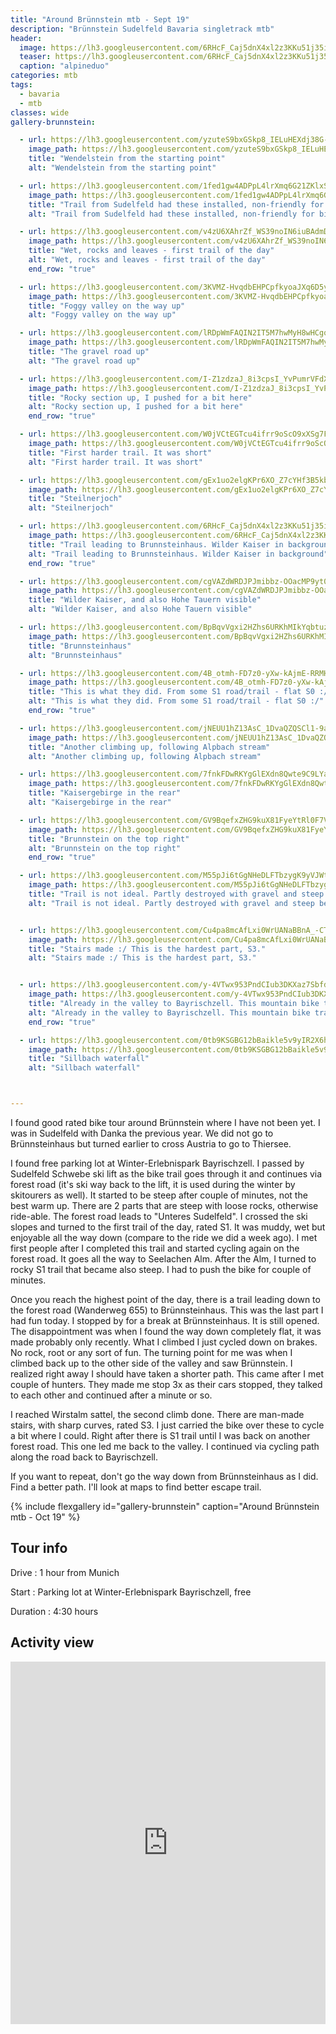 ```yaml
---
title: "Around Brünnstein mtb - Sept 19"
description: "Brünnstein Sudelfeld Bavaria singletrack mtb"
header:
  image: https://lh3.googleusercontent.com/6RHcF_Caj5dnX4xl2z3KKu51j35i6ywiZCll-bLipzIijgSsbs9YKY9i4Nc6mI37Wo2Jh03hbHiHOFlPJY5Xzq6ouzsg92q5Zl8oLQSaMQVSzq995ckUQ9zwdz0Z_vhSuuooLvGfkXs8TR_S0jq-WITAJ-3Rc0_w6s4M5-AxcNYh34voC_MopXDkHjzIrVuCvpkGjXMEAA--U0o-iyiD_RlPiUFaVBwAYTgSwMf3kvavG7HEWKf5akzKiX5LlSxcjrN2IpQA1-EWATw3i6IjgQA9zsdeXLrdr1nn3x8iRe8MmjeYMMs4uk-Nxy_WZ8NbVfANPayDGBwPo00WlE_eRj-tQ86ypMrGIzPHSN9wT-O9LdxIN7Dsbehv83NPuXUyNfSVeejKrhW1tFQY2VXSJxuFSa9JPFPNmg6UvWu_CWxQSCTba6I45eYaalJvE1lMOxLgLZi-CJDaCSFN8gqMP0p_U49A8dMaXOyDJL-v-Fhu1HcA2_Oyldg6P9YQ7qsyY3A7ww-q8or--kg7D9kTH8kou0btdp26EMRUdN2IWeq8h-algp1SfwgyW3xnCR_JZCBCQPg3QX8VJNINfU05euDnypNF5JLxIm-oJzPRRUzk2oPm_B6a9LR_C84ULVypr_Q58-9AYNjov9G2rniEaAOf7V6k7v5PdyZpFhyzZhy6zwlJqNH6beXlp0a5FUAev1XSPOqYCqsATyeW285H6TrjGV6L3NZ_DtIRsd3DtiXzGCD_Nw=w2054-h1542-no
  teaser: https://lh3.googleusercontent.com/6RHcF_Caj5dnX4xl2z3KKu51j35i6ywiZCll-bLipzIijgSsbs9YKY9i4Nc6mI37Wo2Jh03hbHiHOFlPJY5Xzq6ouzsg92q5Zl8oLQSaMQVSzq995ckUQ9zwdz0Z_vhSuuooLvGfkXs8TR_S0jq-WITAJ-3Rc0_w6s4M5-AxcNYh34voC_MopXDkHjzIrVuCvpkGjXMEAA--U0o-iyiD_RlPiUFaVBwAYTgSwMf3kvavG7HEWKf5akzKiX5LlSxcjrN2IpQA1-EWATw3i6IjgQA9zsdeXLrdr1nn3x8iRe8MmjeYMMs4uk-Nxy_WZ8NbVfANPayDGBwPo00WlE_eRj-tQ86ypMrGIzPHSN9wT-O9LdxIN7Dsbehv83NPuXUyNfSVeejKrhW1tFQY2VXSJxuFSa9JPFPNmg6UvWu_CWxQSCTba6I45eYaalJvE1lMOxLgLZi-CJDaCSFN8gqMP0p_U49A8dMaXOyDJL-v-Fhu1HcA2_Oyldg6P9YQ7qsyY3A7ww-q8or--kg7D9kTH8kou0btdp26EMRUdN2IWeq8h-algp1SfwgyW3xnCR_JZCBCQPg3QX8VJNINfU05euDnypNF5JLxIm-oJzPRRUzk2oPm_B6a9LR_C84ULVypr_Q58-9AYNjov9G2rniEaAOf7V6k7v5PdyZpFhyzZhy6zwlJqNH6beXlp0a5FUAev1XSPOqYCqsATyeW285H6TrjGV6L3NZ_DtIRsd3DtiXzGCD_Nw=w400-h300-no
  caption: "alpineduo"
categories: mtb
tags:
  - bavaria
  - mtb
classes: wide
gallery-brunnstein:

  - url: https://lh3.googleusercontent.com/yzuteS9bxGSkp8_IELuHEXdj38G-xEZhE9W5gOIR0TYbegbOg0f-uzdplsixK5h9gNH75xHqQCdm48Sceu4i7JMHlQDIbW2t95BMvNZ2lCJ_ebspjo3az-nVSIcTd52GzTNKzqanBCm2Okf44OgbvQEdojYLJa2AHxCQ8KDyvxvpOsT9Qj__gIz1t_B8p2cP4hW5r6LMW3r8OfUeNEjPgKDs6Hltj4KbyXZEzCLtB6t4MKqLo3agZ1ZLgNQnSsvT73xTciYxpsOB8A4_uOw9k0xPCLziq04qyT8GQqWVyU2avNqiw1kzp95g5a-yeOgSL60-V4308VIxAVOBp8LgxYTmpeiFb1T0SLY2wKccsF4Y2lTDPGXepX7QHrCPE7HnwuCVYTpqdY6AEbI7Q64fey_R08-OPFY2jaOYF-44ibb2pHsI7TECNlMwJ0nOfYRkDwjWwveZqPCBZGtSdWQrtuWIIUF7PWNzGuaAP-AHJ-ZEvczSSzhqGHF17BvR980PF7diuXCR1IOJKU9hiviTtlBNLq9Szz3RjBrmoT3j2bpaNQONOQQJFzG_s655ITTAtaoMJAmhcFgzYKWX28Pk4NxQMKZkTf1PRj22QxtZrRXWy4ixbVD0kn2euPpsTbsZ2ALAMI8kyw3fydT-5RuJePwgDRFQzzdbOoE6PnTTnP9oGYw8E2q9P859=w1156-h1540-no
    image_path: https://lh3.googleusercontent.com/yzuteS9bxGSkp8_IELuHEXdj38G-xEZhE9W5gOIR0TYbegbOg0f-uzdplsixK5h9gNH75xHqQCdm48Sceu4i7JMHlQDIbW2t95BMvNZ2lCJ_ebspjo3az-nVSIcTd52GzTNKzqanBCm2Okf44OgbvQEdojYLJa2AHxCQ8KDyvxvpOsT9Qj__gIz1t_B8p2cP4hW5r6LMW3r8OfUeNEjPgKDs6Hltj4KbyXZEzCLtB6t4MKqLo3agZ1ZLgNQnSsvT73xTciYxpsOB8A4_uOw9k0xPCLziq04qyT8GQqWVyU2avNqiw1kzp95g5a-yeOgSL60-V4308VIxAVOBp8LgxYTmpeiFb1T0SLY2wKccsF4Y2lTDPGXepX7QHrCPE7HnwuCVYTpqdY6AEbI7Q64fey_R08-OPFY2jaOYF-44ibb2pHsI7TECNlMwJ0nOfYRkDwjWwveZqPCBZGtSdWQrtuWIIUF7PWNzGuaAP-AHJ-ZEvczSSzhqGHF17BvR980PF7diuXCR1IOJKU9hiviTtlBNLq9Szz3RjBrmoT3j2bpaNQONOQQJFzG_s655ITTAtaoMJAmhcFgzYKWX28Pk4NxQMKZkTf1PRj22QxtZrRXWy4ixbVD0kn2euPpsTbsZ2ALAMI8kyw3fydT-5RuJePwgDRFQzzdbOoE6PnTTnP9oGYw8E2q9P859=w300-h400-no
    title: "Wendelstein from the starting point"
    alt: "Wendelstein from the starting point"

  - url: https://lh3.googleusercontent.com/1fed1gw4ADPpL4lrXmq6G21ZKlxSX4OG4Z9Z3gDQLggbxOObVfqNx2CAro217aTyGHvTJK1wpSF4TDVGsYfYrO42HgMcSsbAZ_tV1LeY46VlJKIw8jP5UX5Ab7PSbRmIr9OFF02_erd97PdCO9cOzZwRNyU3eVzTGiMdqt6cMBfH49VAegTd8vj6iip0ZEGB4LXL7VckIyTfGdymfQ_vHGwnKQyqno4oyKcr-jXidbgxhTJa7XL8P0l_zfn109RMGK3q6DzHrpzJZjslkiHBRuWKywL-L_9gTD0IYMk0Qb5bCSA5PiS8XsDCF4-Rh8G8lyhHdbB5bcmfzg31hXffxdRF_LXwvOxxLVYgcPgYXITNqJmLrUb0UhQe-_aPpgQsNyKj1MM0R8N526YwxyGUXMDhq_wv2zcnbVeU-eO8xa2-dwxfSNeT218T5n3tOmn1UcKDPgiL56CvDaAAZyqYTmexVQfyRf943fE-EZ5EPqX0ESJ9nF4c3zITRFEjolRxVO27BjO8Z0OxH7AqBsuEt64wTMMKEHyiGzU3jrKLEVn6cesiwlarPPd0Q7hplQoatrODU5bvwku4ojmJIeH3vrkrnirt8OkCVgdxfM7nYN2rSZg3Bw-4eu3hbAqLNeveYi5pa2ucAk0CBNF9hk2mARRPhKeMkfwj_hKxVCPVdErLYMVKhnPCi8Cw=w1156-h1540-no
    image_path: https://lh3.googleusercontent.com/1fed1gw4ADPpL4lrXmq6G21ZKlxSX4OG4Z9Z3gDQLggbxOObVfqNx2CAro217aTyGHvTJK1wpSF4TDVGsYfYrO42HgMcSsbAZ_tV1LeY46VlJKIw8jP5UX5Ab7PSbRmIr9OFF02_erd97PdCO9cOzZwRNyU3eVzTGiMdqt6cMBfH49VAegTd8vj6iip0ZEGB4LXL7VckIyTfGdymfQ_vHGwnKQyqno4oyKcr-jXidbgxhTJa7XL8P0l_zfn109RMGK3q6DzHrpzJZjslkiHBRuWKywL-L_9gTD0IYMk0Qb5bCSA5PiS8XsDCF4-Rh8G8lyhHdbB5bcmfzg31hXffxdRF_LXwvOxxLVYgcPgYXITNqJmLrUb0UhQe-_aPpgQsNyKj1MM0R8N526YwxyGUXMDhq_wv2zcnbVeU-eO8xa2-dwxfSNeT218T5n3tOmn1UcKDPgiL56CvDaAAZyqYTmexVQfyRf943fE-EZ5EPqX0ESJ9nF4c3zITRFEjolRxVO27BjO8Z0OxH7AqBsuEt64wTMMKEHyiGzU3jrKLEVn6cesiwlarPPd0Q7hplQoatrODU5bvwku4ojmJIeH3vrkrnirt8OkCVgdxfM7nYN2rSZg3Bw-4eu3hbAqLNeveYi5pa2ucAk0CBNF9hk2mARRPhKeMkfwj_hKxVCPVdErLYMVKhnPCi8Cw=w300-h400-no
    title: "Trail from Sudelfeld had these installed, non-friendly for bikers. This one was OK to push through with a bike"
    alt: "Trail from Sudelfeld had these installed, non-friendly for bikers. This one was OK to push through with a bike"

  - url: https://lh3.googleusercontent.com/v4zU6XAhrZf_WS39noIN6iuBAdmDqt02Bp54GgTySZ1cjoz2QboYWnf2l0XqkrGaDilM5MKcSI5TEAvinL2nTtievdBWNzT-R6csTidmCE_fPCAtEfZX8Mwk7bX4OrinRvNhwu9a_-7C4zQNLlHGQuoKGNTQp37wF2iC1V7sctOJ9fLz_l1pY8ZoqMHOt6JIGrwZIsYRUIgooQRO6GnT4XFL9miCiPzgSdzmAkziisDHe1PZuTcpSs9iZDifwbCEDM-EdoZd6Lgw9UOQIZ7zz_w7yTHe4gnB3tyKCFTqLVNSB8_T6BvwoVnW8N3S-XGhNrEjMjX74qjfVVxaKl80Gh0eBsbT630jR9qdElBz1WYPKyje4vj9mPQ-kMbqMVA9u-u4Pehd7M8fgtXG0bkAnmLl6CkoM61cnCrzB3PsEPKIbEhlJFCyJzTnVr_lPXJW3oCGC29Pm-pikcNsSHjh5HjiWGZ8YeSwUFYldQ8Pc8_JGTf9vOjX8YPAI61uOpwzrW2rOYp2-NDONf0a7jjiVSQK6bQ0vChTrSTsyyiSg53bs0enry5htZw0H2QpwgpsLr8QYG4eIFybw_D_rTrSWTJ347VUDkviVJyM8FYQq-nOJtZw_hwIS6i_97HfOOcKzqJF4YXCW3J1DT_OhE9eq-yoDAoq5Qn1UdJA3CSmlZRROyi-Q67pNy-3wVnMuxZ52PdI0C5lDeYsDTQ0WbWuvgNWY_ccHHMmxrLopUAMs0HZHI76jw=w2054-h1542-no
    image_path: https://lh3.googleusercontent.com/v4zU6XAhrZf_WS39noIN6iuBAdmDqt02Bp54GgTySZ1cjoz2QboYWnf2l0XqkrGaDilM5MKcSI5TEAvinL2nTtievdBWNzT-R6csTidmCE_fPCAtEfZX8Mwk7bX4OrinRvNhwu9a_-7C4zQNLlHGQuoKGNTQp37wF2iC1V7sctOJ9fLz_l1pY8ZoqMHOt6JIGrwZIsYRUIgooQRO6GnT4XFL9miCiPzgSdzmAkziisDHe1PZuTcpSs9iZDifwbCEDM-EdoZd6Lgw9UOQIZ7zz_w7yTHe4gnB3tyKCFTqLVNSB8_T6BvwoVnW8N3S-XGhNrEjMjX74qjfVVxaKl80Gh0eBsbT630jR9qdElBz1WYPKyje4vj9mPQ-kMbqMVA9u-u4Pehd7M8fgtXG0bkAnmLl6CkoM61cnCrzB3PsEPKIbEhlJFCyJzTnVr_lPXJW3oCGC29Pm-pikcNsSHjh5HjiWGZ8YeSwUFYldQ8Pc8_JGTf9vOjX8YPAI61uOpwzrW2rOYp2-NDONf0a7jjiVSQK6bQ0vChTrSTsyyiSg53bs0enry5htZw0H2QpwgpsLr8QYG4eIFybw_D_rTrSWTJ347VUDkviVJyM8FYQq-nOJtZw_hwIS6i_97HfOOcKzqJF4YXCW3J1DT_OhE9eq-yoDAoq5Qn1UdJA3CSmlZRROyi-Q67pNy-3wVnMuxZ52PdI0C5lDeYsDTQ0WbWuvgNWY_ccHHMmxrLopUAMs0HZHI76jw=w400-h300-no
    title: "Wet, rocks and leaves - first trail of the day"
    alt: "Wet, rocks and leaves - first trail of the day"
    end_row: "true"

  - url: https://lh3.googleusercontent.com/3KVMZ-HvqdbEHPCpfkyoaJXq6D5y45xNSTFdYzsKvbtnhrcnnYaSNKVXJSdgoRv4VSm52qeYm5B91HVjFrnSQBMZdT0Mog7zyeV7C5twO7e6jpHae9iuUVV5gNP_heYDChE_DpZZgdTw2uBzrf1GX5R24IMbHKRABaHZpYzaDUfhuiDzUj3z5EtjIF2pTaiRc7yT1hDnDQ86wLvlhFo0wv15HkfCwQyvTuJItWUvb2abz__Es1dOvxoiWWEueiLLawXit1ZAse0H8i9nIg-jPy6YVQVnJm4wf6qq5J6je4eC2pjvWWkXvrUMvyMPxvXuNosXJAU2lW172IH6H-aug5eMcDl9PkVd0qD9Aad3lTlToxCa1CGdiqWNipPuSmOgjkq4N-0xKs7N4fs5MPeis-qn1R9CNIgeI_U98_RFaO5_k6syZ8xFhdeCeJdI_51YtPu6qsr2TlqmCyidIADbd8db_hlWQJmoYDpmNZ6HnlB4ZpD1aR2NvQLLhfcbU4zjNPdav_Nk9Vmz3_kYSXTnr-aFcGU4VgCX-HlaMsjzuefXDCz0CYKbKTP_A61iv9wmp53QSwXlUyDW4Fny2qzy1c0lU4uf9xhNjjEqBsE3gW2EqrihqWD6EID7mW5WxIualqlqRXKavp96nbMSQbe__6AmaFDwsrVnOEwHGtfTL8EY1j9Z6KHzvInF=w1156-h1540-no
    image_path: https://lh3.googleusercontent.com/3KVMZ-HvqdbEHPCpfkyoaJXq6D5y45xNSTFdYzsKvbtnhrcnnYaSNKVXJSdgoRv4VSm52qeYm5B91HVjFrnSQBMZdT0Mog7zyeV7C5twO7e6jpHae9iuUVV5gNP_heYDChE_DpZZgdTw2uBzrf1GX5R24IMbHKRABaHZpYzaDUfhuiDzUj3z5EtjIF2pTaiRc7yT1hDnDQ86wLvlhFo0wv15HkfCwQyvTuJItWUvb2abz__Es1dOvxoiWWEueiLLawXit1ZAse0H8i9nIg-jPy6YVQVnJm4wf6qq5J6je4eC2pjvWWkXvrUMvyMPxvXuNosXJAU2lW172IH6H-aug5eMcDl9PkVd0qD9Aad3lTlToxCa1CGdiqWNipPuSmOgjkq4N-0xKs7N4fs5MPeis-qn1R9CNIgeI_U98_RFaO5_k6syZ8xFhdeCeJdI_51YtPu6qsr2TlqmCyidIADbd8db_hlWQJmoYDpmNZ6HnlB4ZpD1aR2NvQLLhfcbU4zjNPdav_Nk9Vmz3_kYSXTnr-aFcGU4VgCX-HlaMsjzuefXDCz0CYKbKTP_A61iv9wmp53QSwXlUyDW4Fny2qzy1c0lU4uf9xhNjjEqBsE3gW2EqrihqWD6EID7mW5WxIualqlqRXKavp96nbMSQbe__6AmaFDwsrVnOEwHGtfTL8EY1j9Z6KHzvInF=w300-h400-no
    title: "Foggy valley on the way up"
    alt: "Foggy valley on the way up"

  - url: https://lh3.googleusercontent.com/lRDpWmFAQIN2IT5M7hwMyH8wHCgqlKRJucP78BVeyJprERTcprbyH1Occx-M8TQQkwGo40Q4ntrRHKOYvMGW5E-hytBnPMo3lOraN8s77b62iYRTbHlNPUe41wOyJ-lppPFgNWFFGrsDmNfVaqxeCoXt6Pb3J4oJL3nXB6o0hSNGKVZ2csJZPR0ns3N0X4KpYz1WJkMt3-YdJQXCM6sF1B3AjYOBhPunDNYxASYTixQcmHOtMDXqee-jGGXadKEnkLoNPNC3Isa-LD-2EGZA51m7t0efviDhiS97hMvQNd7Djb0TnEsERxQHH35CBswSDrbUVaSsEde5c4cbhiSfwpjIqLKL072WZFeJJIpHnn5b8hMI2WxzfMi1hWodVBmNUGA72cgPjvZaHh38V9Vim69YY6_ptqCTQ6Wt9kSHZLd8nlpjztQXTIc6R1F3T64L5XMSsI2YsxQvuxUNYv5Q0uq_j17Zp2vghNfBGeba3sAxHgP7nXenxGaa9h3V6US8vRq9clz3qfNXIcNMNORcfOKvrIOp6dEHS24drkMwtPF869kK2Vd6ys7GNaXY0UeaCOEHkq7bfCEzYp7NLIU69bl1iPJlYwy3k0icemGn2qTC7y--VJ-DRsil-AZNdddg0ircCfYvKZFdsNZSfVo9QHprpVfvFaVBHhg15JGzhbXQv0JKph4fO7GS=w1156-h1540-no
    image_path: https://lh3.googleusercontent.com/lRDpWmFAQIN2IT5M7hwMyH8wHCgqlKRJucP78BVeyJprERTcprbyH1Occx-M8TQQkwGo40Q4ntrRHKOYvMGW5E-hytBnPMo3lOraN8s77b62iYRTbHlNPUe41wOyJ-lppPFgNWFFGrsDmNfVaqxeCoXt6Pb3J4oJL3nXB6o0hSNGKVZ2csJZPR0ns3N0X4KpYz1WJkMt3-YdJQXCM6sF1B3AjYOBhPunDNYxASYTixQcmHOtMDXqee-jGGXadKEnkLoNPNC3Isa-LD-2EGZA51m7t0efviDhiS97hMvQNd7Djb0TnEsERxQHH35CBswSDrbUVaSsEde5c4cbhiSfwpjIqLKL072WZFeJJIpHnn5b8hMI2WxzfMi1hWodVBmNUGA72cgPjvZaHh38V9Vim69YY6_ptqCTQ6Wt9kSHZLd8nlpjztQXTIc6R1F3T64L5XMSsI2YsxQvuxUNYv5Q0uq_j17Zp2vghNfBGeba3sAxHgP7nXenxGaa9h3V6US8vRq9clz3qfNXIcNMNORcfOKvrIOp6dEHS24drkMwtPF869kK2Vd6ys7GNaXY0UeaCOEHkq7bfCEzYp7NLIU69bl1iPJlYwy3k0icemGn2qTC7y--VJ-DRsil-AZNdddg0ircCfYvKZFdsNZSfVo9QHprpVfvFaVBHhg15JGzhbXQv0JKph4fO7GS=w300-h400-no
    title: "The gravel road up"
    alt: "The gravel road up"

  - url: https://lh3.googleusercontent.com/I-Z1zdzaJ_8i3cpsI_YvPumrVFdXfqL1sAlJHrF-R-a_Srd_fi4uZ7vFSPaq4Pkr_xLqc-PUUABZq_uUfC4GyK5QdU-609Hv-DWRDWUQZrzICW_0buq4ZReg4di_zgQB8_6I6j0vrUToU-blu6vx1XL63yRyA9oTCCM-8CFpNKlTjecU5Ek9lj-ISc54hdI940QjfLF2aRTQ9lxTWgpizTVMGRmTVHCf-rIUBFOfl1eGjbhgmDkHthENkTn_0nsf-B-h_-jFYzkgkAsL40WCrbqrtzOYU3Ok9mBFfFF9jOhxbxrSCCWss2Q-5QgLzn9a6WEp0t06FEFPqzKuoBi4eIi9YfTTai-DA4u5aiWurMrd2qa7hIjYxkVVKBFgEx_WGr9SrhKZCfBzlJNv3LXQTWdsI87-JS8yuDffn_gTl6wSlVZA7kQJgBXPNf6ceyX1yKYwJDGdPS-tpBn9HbcbxP4PCPs6LdFg-2pE8qP22qi9pC5cvZfd9M44-e1jeQIhqt0SrColYPKSL1qguASkyR-0MRNyPBtVMt13NH5SSwOtTxwaLQE4umRRSOkdAa-SqbhGOKDOqga5EVGN-UXQCP9fXwZa5-46khXjd48P8BtsypUeDamZDSFzC4l1QRnvVIn2ECnIPkY9tpahcluNDJXyafn0wgnrsh0s-nZr0KM4H1nwiC7Z4CI6oomfSwV4BRIa94EwA3kSVZDu41aR1tYaneuRe8C6sMfkSvHpSVWsWMRCRw=w2054-h1542-no
    image_path: https://lh3.googleusercontent.com/I-Z1zdzaJ_8i3cpsI_YvPumrVFdXfqL1sAlJHrF-R-a_Srd_fi4uZ7vFSPaq4Pkr_xLqc-PUUABZq_uUfC4GyK5QdU-609Hv-DWRDWUQZrzICW_0buq4ZReg4di_zgQB8_6I6j0vrUToU-blu6vx1XL63yRyA9oTCCM-8CFpNKlTjecU5Ek9lj-ISc54hdI940QjfLF2aRTQ9lxTWgpizTVMGRmTVHCf-rIUBFOfl1eGjbhgmDkHthENkTn_0nsf-B-h_-jFYzkgkAsL40WCrbqrtzOYU3Ok9mBFfFF9jOhxbxrSCCWss2Q-5QgLzn9a6WEp0t06FEFPqzKuoBi4eIi9YfTTai-DA4u5aiWurMrd2qa7hIjYxkVVKBFgEx_WGr9SrhKZCfBzlJNv3LXQTWdsI87-JS8yuDffn_gTl6wSlVZA7kQJgBXPNf6ceyX1yKYwJDGdPS-tpBn9HbcbxP4PCPs6LdFg-2pE8qP22qi9pC5cvZfd9M44-e1jeQIhqt0SrColYPKSL1qguASkyR-0MRNyPBtVMt13NH5SSwOtTxwaLQE4umRRSOkdAa-SqbhGOKDOqga5EVGN-UXQCP9fXwZa5-46khXjd48P8BtsypUeDamZDSFzC4l1QRnvVIn2ECnIPkY9tpahcluNDJXyafn0wgnrsh0s-nZr0KM4H1nwiC7Z4CI6oomfSwV4BRIa94EwA3kSVZDu41aR1tYaneuRe8C6sMfkSvHpSVWsWMRCRw=w400-h300-no
    title: "Rocky section up, I pushed for a bit here"
    alt: "Rocky section up, I pushed for a bit here"
    end_row: "true"

  - url: https://lh3.googleusercontent.com/W0jVCtEGTcu4ifrr9oScO9xXSg7FWa8Lepd-a7wFIALEqrwHDo9RdRHGkk1cZ5C5vkg_ObQuJOkIH-4WuknuFX-tZ5qPhdrSmqoQmRRMSSXIfYvMDFlgtP2gvOnfom9geVSrnawanVyr2Rgin1alQnVyYj6bIEAMnK21NOdK5DsiJHATKUR9mUrmkH5uCR69J8YS0Expppw8fF384o7mZWJ2eoVTpAJLZghuMHUZiXz62Pcm7YHMrUU4z2XUC1RtQRMCpAlF9DBaLc88T6c69zhWLwaaO2Wye5CS8WI2HEvzFyTLNV2ssSzyYFow6zvE8XfYyLmWTC80RzynzEynuW-9hd9dFQTLtcVRy6C-Ytuhuk1YS8wM1mz0af81CIoJLlWLZifg2sfY-pYjx4YLkI3Au4bpO8ojWZly44w2Jl9S9i-M03xgA1jgAVN7WcmrKpjcEFXpVFrQUdQ8CR8mbEeuf1cLRxIVLyGz9-KnrkbBMAIaydjWiSARr2vEMl_TT31kMzu3QYkU7kDZghQgk11JvIAaEA8RhTO_xKQYD2nTeEOYhRo7nHRwY7qsAqngW4dCyUy48O6B-CYl00-oIDH95PIaoFBcJr3SdzvErYgVN32FJt78K1fJNewe8OSwHZmkaFIGFMytyK0LgMb9dJzjMhITzzRvkYw8ikmJx9yu9GKXJjNaheclyclWmCBT_mGUoRaYaVt-o9jlgRUcvRh8fgDnPqPuubWRWOfrZRG42HwHqg=w1156-h1540-no
    image_path: https://lh3.googleusercontent.com/W0jVCtEGTcu4ifrr9oScO9xXSg7FWa8Lepd-a7wFIALEqrwHDo9RdRHGkk1cZ5C5vkg_ObQuJOkIH-4WuknuFX-tZ5qPhdrSmqoQmRRMSSXIfYvMDFlgtP2gvOnfom9geVSrnawanVyr2Rgin1alQnVyYj6bIEAMnK21NOdK5DsiJHATKUR9mUrmkH5uCR69J8YS0Expppw8fF384o7mZWJ2eoVTpAJLZghuMHUZiXz62Pcm7YHMrUU4z2XUC1RtQRMCpAlF9DBaLc88T6c69zhWLwaaO2Wye5CS8WI2HEvzFyTLNV2ssSzyYFow6zvE8XfYyLmWTC80RzynzEynuW-9hd9dFQTLtcVRy6C-Ytuhuk1YS8wM1mz0af81CIoJLlWLZifg2sfY-pYjx4YLkI3Au4bpO8ojWZly44w2Jl9S9i-M03xgA1jgAVN7WcmrKpjcEFXpVFrQUdQ8CR8mbEeuf1cLRxIVLyGz9-KnrkbBMAIaydjWiSARr2vEMl_TT31kMzu3QYkU7kDZghQgk11JvIAaEA8RhTO_xKQYD2nTeEOYhRo7nHRwY7qsAqngW4dCyUy48O6B-CYl00-oIDH95PIaoFBcJr3SdzvErYgVN32FJt78K1fJNewe8OSwHZmkaFIGFMytyK0LgMb9dJzjMhITzzRvkYw8ikmJx9yu9GKXJjNaheclyclWmCBT_mGUoRaYaVt-o9jlgRUcvRh8fgDnPqPuubWRWOfrZRG42HwHqg=w300-h400-no
    title: "First harder trail. It was short"
    alt: "First harder trail. It was short"

  - url: https://lh3.googleusercontent.com/gEx1uo2elgKPr6XO_Z7cYHf3B5kb81xnXLEGK7e4zSX4XioUyMFfTqn1SI2JhSh91UBiOSahT-CV9XSXpIeggIuIYHI3Z3tb-cISsywu3k97rHyNYXYWvFtXZJhtDvTCIJHIaXAxeiH_PqhLH-7MsGLdMcr_tDTbKYw4T5dX-tcpmiFAv1ylP8X8wTa1e3Q3XAp0Dn2Qg6lCVS7_3WzuIHKY11Xnn8vzftURDKjuzxYPDN79ptNgtJlWsRnVz4gM43yLnDAAktwHKoD9ErdEvVZovp-8dxf4YLKSfjXz2KcLd01APFncgrRs9DbEUQKzAQPwl1LJ13roP0Njvaj2xz-bCx0QPPGDgtuq1bXRVFDMp-_2cyLGT1X9ULor7EyRxSCGtetUlxZVeh18lJwHV_PeqxJK8YjE05-fqoaCXg-NcxK-e3Kw3UZ2ecoaRiuvTaVp8EVjHd2HF8vO_5TKlG07Lw4qLjdObiKuV-hLAmNcHAjG_6Qoh34UDAq767vf6p06Il0Wm88Pzg8p0VR25Zf2J-PI1Rxii5YoTBku0nh7EbjJHUWEBO5JEf73S3y1lwTc109Db9HwdvNgAT6dY3P6bp8i1M9Z5_miVQBMkXzNR7iIXLEm1I-i4LuPc0Y6D2TFA5cgMGhwgn7xAx7IzruCAfcfRk35kiuTiskr793J8KsV8-Gw5Dcmaabqu5JYsHgzta1KjmSe5lqe3miKRfzHA4DOpuRF8a3J6XmTdoRA1w3DfA=w2054-h1542-no
    image_path: https://lh3.googleusercontent.com/gEx1uo2elgKPr6XO_Z7cYHf3B5kb81xnXLEGK7e4zSX4XioUyMFfTqn1SI2JhSh91UBiOSahT-CV9XSXpIeggIuIYHI3Z3tb-cISsywu3k97rHyNYXYWvFtXZJhtDvTCIJHIaXAxeiH_PqhLH-7MsGLdMcr_tDTbKYw4T5dX-tcpmiFAv1ylP8X8wTa1e3Q3XAp0Dn2Qg6lCVS7_3WzuIHKY11Xnn8vzftURDKjuzxYPDN79ptNgtJlWsRnVz4gM43yLnDAAktwHKoD9ErdEvVZovp-8dxf4YLKSfjXz2KcLd01APFncgrRs9DbEUQKzAQPwl1LJ13roP0Njvaj2xz-bCx0QPPGDgtuq1bXRVFDMp-_2cyLGT1X9ULor7EyRxSCGtetUlxZVeh18lJwHV_PeqxJK8YjE05-fqoaCXg-NcxK-e3Kw3UZ2ecoaRiuvTaVp8EVjHd2HF8vO_5TKlG07Lw4qLjdObiKuV-hLAmNcHAjG_6Qoh34UDAq767vf6p06Il0Wm88Pzg8p0VR25Zf2J-PI1Rxii5YoTBku0nh7EbjJHUWEBO5JEf73S3y1lwTc109Db9HwdvNgAT6dY3P6bp8i1M9Z5_miVQBMkXzNR7iIXLEm1I-i4LuPc0Y6D2TFA5cgMGhwgn7xAx7IzruCAfcfRk35kiuTiskr793J8KsV8-Gw5Dcmaabqu5JYsHgzta1KjmSe5lqe3miKRfzHA4DOpuRF8a3J6XmTdoRA1w3DfA=w400-h300-no
    title: "Steilnerjoch"
    alt: "Steilnerjoch"

  - url: https://lh3.googleusercontent.com/6RHcF_Caj5dnX4xl2z3KKu51j35i6ywiZCll-bLipzIijgSsbs9YKY9i4Nc6mI37Wo2Jh03hbHiHOFlPJY5Xzq6ouzsg92q5Zl8oLQSaMQVSzq995ckUQ9zwdz0Z_vhSuuooLvGfkXs8TR_S0jq-WITAJ-3Rc0_w6s4M5-AxcNYh34voC_MopXDkHjzIrVuCvpkGjXMEAA--U0o-iyiD_RlPiUFaVBwAYTgSwMf3kvavG7HEWKf5akzKiX5LlSxcjrN2IpQA1-EWATw3i6IjgQA9zsdeXLrdr1nn3x8iRe8MmjeYMMs4uk-Nxy_WZ8NbVfANPayDGBwPo00WlE_eRj-tQ86ypMrGIzPHSN9wT-O9LdxIN7Dsbehv83NPuXUyNfSVeejKrhW1tFQY2VXSJxuFSa9JPFPNmg6UvWu_CWxQSCTba6I45eYaalJvE1lMOxLgLZi-CJDaCSFN8gqMP0p_U49A8dMaXOyDJL-v-Fhu1HcA2_Oyldg6P9YQ7qsyY3A7ww-q8or--kg7D9kTH8kou0btdp26EMRUdN2IWeq8h-algp1SfwgyW3xnCR_JZCBCQPg3QX8VJNINfU05euDnypNF5JLxIm-oJzPRRUzk2oPm_B6a9LR_C84ULVypr_Q58-9AYNjov9G2rniEaAOf7V6k7v5PdyZpFhyzZhy6zwlJqNH6beXlp0a5FUAev1XSPOqYCqsATyeW285H6TrjGV6L3NZ_DtIRsd3DtiXzGCD_Nw=w2054-h1542-no
    image_path: https://lh3.googleusercontent.com/6RHcF_Caj5dnX4xl2z3KKu51j35i6ywiZCll-bLipzIijgSsbs9YKY9i4Nc6mI37Wo2Jh03hbHiHOFlPJY5Xzq6ouzsg92q5Zl8oLQSaMQVSzq995ckUQ9zwdz0Z_vhSuuooLvGfkXs8TR_S0jq-WITAJ-3Rc0_w6s4M5-AxcNYh34voC_MopXDkHjzIrVuCvpkGjXMEAA--U0o-iyiD_RlPiUFaVBwAYTgSwMf3kvavG7HEWKf5akzKiX5LlSxcjrN2IpQA1-EWATw3i6IjgQA9zsdeXLrdr1nn3x8iRe8MmjeYMMs4uk-Nxy_WZ8NbVfANPayDGBwPo00WlE_eRj-tQ86ypMrGIzPHSN9wT-O9LdxIN7Dsbehv83NPuXUyNfSVeejKrhW1tFQY2VXSJxuFSa9JPFPNmg6UvWu_CWxQSCTba6I45eYaalJvE1lMOxLgLZi-CJDaCSFN8gqMP0p_U49A8dMaXOyDJL-v-Fhu1HcA2_Oyldg6P9YQ7qsyY3A7ww-q8or--kg7D9kTH8kou0btdp26EMRUdN2IWeq8h-algp1SfwgyW3xnCR_JZCBCQPg3QX8VJNINfU05euDnypNF5JLxIm-oJzPRRUzk2oPm_B6a9LR_C84ULVypr_Q58-9AYNjov9G2rniEaAOf7V6k7v5PdyZpFhyzZhy6zwlJqNH6beXlp0a5FUAev1XSPOqYCqsATyeW285H6TrjGV6L3NZ_DtIRsd3DtiXzGCD_Nw=w400-h300-no
    title: "Trail leading to Brunnsteinhaus. Wilder Kaiser in background"
    alt: "Trail leading to Brunnsteinhaus. Wilder Kaiser in background"
    end_row: "true"

  - url: https://lh3.googleusercontent.com/cgVAZdWRDJPJmibbz-OOacMP9yt0RSjT-13HXd9PdbyFIF1aJKZofKaJUynN3QvuCIjcqeCYD1KPsByjkn-CwsF8a3NGuWiJG7qIJElGgLyeNZT56asKQ1HOv88YByDz1xjyXHErcgMoLBe-VNTdcxosiw2qK51ehplPJCPF6SA86ZMzAtRIDYiRf8GhqlFlsHNRAQJp9FAEyrT2vrkygc2R52PrLuk5qm7VgY3tL65r4Sk-FVx1Ju7uc1XLP7_uyKk11huIq2H0Ezh4r4-vNYkE8fh65BwLjXuinz4XychSP8UcTO8L-BNmWME-SSUoYeR1oOsc55SJ0WsINB3gZ5Vc_6k5mjIuwfG4CK8v1LeaYnITVLtiJ4_hNwKk70SbH2wgFKQ6fk94ISWNhrL8c57WI2xP0V-_owPBnt7wT2haktjJCdb6OpJxh8R_zyI3DFnV1j0KtC1n4a-S4-th1_oMNt6dC_6Yf9ifrz2dL64Gdh70ezql6waBkvamscri9gchHvvw4o4_9glwvEuE1dw4vNgN6DtbtubagMf5dnjBts1-wnJCIfLqk0A8a9-ZuZzOyvX4Z2d1hfu_SSnKvR4_cHD5MT24kNhhNinvSnxBQlQEXDznxE41KoUqIqBR2iiL4KC2eunhM0EhL2IDKxxdfOpZum7r_Q1i5skLIrfSEsS4gC_0HP0P=w2054-h1542-no
    image_path: https://lh3.googleusercontent.com/cgVAZdWRDJPJmibbz-OOacMP9yt0RSjT-13HXd9PdbyFIF1aJKZofKaJUynN3QvuCIjcqeCYD1KPsByjkn-CwsF8a3NGuWiJG7qIJElGgLyeNZT56asKQ1HOv88YByDz1xjyXHErcgMoLBe-VNTdcxosiw2qK51ehplPJCPF6SA86ZMzAtRIDYiRf8GhqlFlsHNRAQJp9FAEyrT2vrkygc2R52PrLuk5qm7VgY3tL65r4Sk-FVx1Ju7uc1XLP7_uyKk11huIq2H0Ezh4r4-vNYkE8fh65BwLjXuinz4XychSP8UcTO8L-BNmWME-SSUoYeR1oOsc55SJ0WsINB3gZ5Vc_6k5mjIuwfG4CK8v1LeaYnITVLtiJ4_hNwKk70SbH2wgFKQ6fk94ISWNhrL8c57WI2xP0V-_owPBnt7wT2haktjJCdb6OpJxh8R_zyI3DFnV1j0KtC1n4a-S4-th1_oMNt6dC_6Yf9ifrz2dL64Gdh70ezql6waBkvamscri9gchHvvw4o4_9glwvEuE1dw4vNgN6DtbtubagMf5dnjBts1-wnJCIfLqk0A8a9-ZuZzOyvX4Z2d1hfu_SSnKvR4_cHD5MT24kNhhNinvSnxBQlQEXDznxE41KoUqIqBR2iiL4KC2eunhM0EhL2IDKxxdfOpZum7r_Q1i5skLIrfSEsS4gC_0HP0P=w400-h300-no
    title: "Wilder Kaiser, and also Hohe Tauern visible"
    alt: "Wilder Kaiser, and also Hohe Tauern visible"

  - url: https://lh3.googleusercontent.com/BpBqvVgxi2HZhs6URKhMIkYqbtuzImMvf8X22AwyiY0CMgMM3whp-6x_5_MWyv-DNLuQQ4vom7-I-GzFtIY7V_K-k7ws8bph8RI8wXVKGrWFmqsptPeBA5Jo2ZQHERRK6PM8MUnA4hpLSk2azekw2yM8Y-vnDZsFXgEfUJzsYCGoHr1gBqKm8yaKWvchbR3bnCkMH3MU9KO8JwNHr0RtM6mAK-ewbEWdd57WUXejJ7g_R22FJGjE56z3XTAEoM2nMwaxBHh1E-O0MFS9avHHws8cIOZ7oZXKmS1aTaEa0u_skuKNoFSs9oSSF7VoV2pliWZnxmMrX5kPVbdtuZ8RfnZ6PMAUvZG375LvDIfGHdTPNqaapqOaL0BI50PybQbEovJUk_8aEnVy1Pg1jzKjuU4vjAJsmEpPdPHQhal25RU7KMtf6dEE_dVNzhg4mnhBxma1m-4t3dJrSs2XBcsApm0FoO9mSdNy0UR8dQkSu4FdfWbC0kKlM1-ampXA1OC_OsqH2kXB1eqwSrxSnbSRakmQvUzSmcuBTUgk21zH8abmkkXmfCSiu4wXRLvTiUcy1XeqwBebvn9JxnJXBmQEGlgBpHFdX-Pw_CoJqoMZYVYCH4N3G1haC06ktcxHMi3oZzdCGF4-cF5Q2BZIbVe3-9B7gmvgOgyRh1yCk-pzNjjzcyUlPrZWeknM=w1156-h1540-no
    image_path: https://lh3.googleusercontent.com/BpBqvVgxi2HZhs6URKhMIkYqbtuzImMvf8X22AwyiY0CMgMM3whp-6x_5_MWyv-DNLuQQ4vom7-I-GzFtIY7V_K-k7ws8bph8RI8wXVKGrWFmqsptPeBA5Jo2ZQHERRK6PM8MUnA4hpLSk2azekw2yM8Y-vnDZsFXgEfUJzsYCGoHr1gBqKm8yaKWvchbR3bnCkMH3MU9KO8JwNHr0RtM6mAK-ewbEWdd57WUXejJ7g_R22FJGjE56z3XTAEoM2nMwaxBHh1E-O0MFS9avHHws8cIOZ7oZXKmS1aTaEa0u_skuKNoFSs9oSSF7VoV2pliWZnxmMrX5kPVbdtuZ8RfnZ6PMAUvZG375LvDIfGHdTPNqaapqOaL0BI50PybQbEovJUk_8aEnVy1Pg1jzKjuU4vjAJsmEpPdPHQhal25RU7KMtf6dEE_dVNzhg4mnhBxma1m-4t3dJrSs2XBcsApm0FoO9mSdNy0UR8dQkSu4FdfWbC0kKlM1-ampXA1OC_OsqH2kXB1eqwSrxSnbSRakmQvUzSmcuBTUgk21zH8abmkkXmfCSiu4wXRLvTiUcy1XeqwBebvn9JxnJXBmQEGlgBpHFdX-Pw_CoJqoMZYVYCH4N3G1haC06ktcxHMi3oZzdCGF4-cF5Q2BZIbVe3-9B7gmvgOgyRh1yCk-pzNjjzcyUlPrZWeknM=w300-h400-no
    title: "Brunnsteinhaus"
    alt: "Brunnsteinhaus"

  - url: https://lh3.googleusercontent.com/4B_otmh-FD7z0-yXw-kAjmE-RRMH-Qw8yHQ1kNaCUf7rnX6LDDsy6cSG9FOF_vHs3tWhx-1iWWlBjaz6JJj9VzQQUyat7Go1RNXyI9efEYbEN56Rb6YK4HAbiBeZ2vVX8WKR0jHflCTNi-C6tTfIULmRedPzxDFvUSNrKj39PXOvzfea3n5F8x5E8vbMDVNm17rieU-yohOQpAv0rVoxBBQeDX_oJBSp-W7h0KFrDwbAr_SKqfkYDXOcvqtprTMPr9LfPEevKPZOT2j7Yh8BVNZRa4EKFCcFq93Lr4Y0JryCz-U9sz678bWyoyegPNZgu4gWp93YDVkVQG6N_adOKIHgsQUxqUc3iFvV-IzB-ZsfQNgPniQ1mqSdceJubTwUOg_ZET40h-o1uqkMeO0daMlJ0AbAS56Lb8gFPV2kCMT5eUXDTh4DBennpDGakS_xMG-WSgine1ZdRjMJTNbiN6x7Yn4n4L4t7lRHw5AHY6UgKsZmdQZWVE7AGVUOdoG7rHFG-d7CBRCwiuPoxaeI8hX9aHm0v9MgT24cLq-viYRFzIuQB3ycM3R0RDsgDpalAWAGhOQ3Jn-ZwMHFkASiMSuuY5W0e0H-1RUMMRPMgFsDdj-Jnz779ZVgvKfDMQVP4hTSVSpvMkq4S7zuAjBNeRk_F4J2Evs-anXIOPrCsQxVqomU7VS8Z2AK=w1156-h1540-no
    image_path: https://lh3.googleusercontent.com/4B_otmh-FD7z0-yXw-kAjmE-RRMH-Qw8yHQ1kNaCUf7rnX6LDDsy6cSG9FOF_vHs3tWhx-1iWWlBjaz6JJj9VzQQUyat7Go1RNXyI9efEYbEN56Rb6YK4HAbiBeZ2vVX8WKR0jHflCTNi-C6tTfIULmRedPzxDFvUSNrKj39PXOvzfea3n5F8x5E8vbMDVNm17rieU-yohOQpAv0rVoxBBQeDX_oJBSp-W7h0KFrDwbAr_SKqfkYDXOcvqtprTMPr9LfPEevKPZOT2j7Yh8BVNZRa4EKFCcFq93Lr4Y0JryCz-U9sz678bWyoyegPNZgu4gWp93YDVkVQG6N_adOKIHgsQUxqUc3iFvV-IzB-ZsfQNgPniQ1mqSdceJubTwUOg_ZET40h-o1uqkMeO0daMlJ0AbAS56Lb8gFPV2kCMT5eUXDTh4DBennpDGakS_xMG-WSgine1ZdRjMJTNbiN6x7Yn4n4L4t7lRHw5AHY6UgKsZmdQZWVE7AGVUOdoG7rHFG-d7CBRCwiuPoxaeI8hX9aHm0v9MgT24cLq-viYRFzIuQB3ycM3R0RDsgDpalAWAGhOQ3Jn-ZwMHFkASiMSuuY5W0e0H-1RUMMRPMgFsDdj-Jnz779ZVgvKfDMQVP4hTSVSpvMkq4S7zuAjBNeRk_F4J2Evs-anXIOPrCsQxVqomU7VS8Z2AK=w300-h400-no
    title: "This is what they did. From some S1 road/trail - flat S0 :/"
    alt: "This is what they did. From some S1 road/trail - flat S0 :/"
    end_row: "true"

  - url: https://lh3.googleusercontent.com/jNEUU1hZ13AsC_1DvaQZQSCl1-9asAI-FlrznVcNzekAHEIy_fH98_9KrX33iF-yicC7NxFEICugT1VvFiIBKzmG09LaEHjAoGnuVRC17C9tHmtqOlcZ5zphJ_nPfkJsiwchUJshMGVmHi9oCOunsQBPym0NSQHQcsfqVao3tP7iQszu6tlob0Xa0N4cOS-rfOOh_CJLlZQK7KZU3uPcBPDJWyX7Ym_WTI-T7du6N5HzdA-GhHtWPo_ZG1j7-Ssup1xsGO8_Gu4hjbWht5DqZyqKtBXduVyPtu-csqoD5qkn8uDa4ZiCm8-_ee3Mtp0rTy2ky5739lKIo3oSWUw302RtxVjNH3of_XJJQpjgaMT2l221zjrgyokEj8U2i_mwM2bBOJ30LuJBHdvRkMskae1_4P4-eFrz_d3pKTbRn52_XWS9qkk-k2edGsVz97L2QvKIvK3kL9ZwlnkzBKHaJt66EJmrdhmN6kVoXNz0ScniRaRkk8GPClyXTaO71nSwv0CDtTN9ZG68Gx0ZRBWWfqHLqO6yD8AcsL8Etohv1At5qg0sLR0cxRotOfpjx9nKknU7-7eK_WEdnpcO5n4Uc7Ks0cWuykppvIvg22_iOwVlvNrtfLcz3FBGctJp0QL2sSe_xtHoyXCaAm4mH4rEv77-hjWJpMt_ILaDyVAjGPm83tzOjYl3693b=w2016-h1512-no
    image_path: https://lh3.googleusercontent.com/jNEUU1hZ13AsC_1DvaQZQSCl1-9asAI-FlrznVcNzekAHEIy_fH98_9KrX33iF-yicC7NxFEICugT1VvFiIBKzmG09LaEHjAoGnuVRC17C9tHmtqOlcZ5zphJ_nPfkJsiwchUJshMGVmHi9oCOunsQBPym0NSQHQcsfqVao3tP7iQszu6tlob0Xa0N4cOS-rfOOh_CJLlZQK7KZU3uPcBPDJWyX7Ym_WTI-T7du6N5HzdA-GhHtWPo_ZG1j7-Ssup1xsGO8_Gu4hjbWht5DqZyqKtBXduVyPtu-csqoD5qkn8uDa4ZiCm8-_ee3Mtp0rTy2ky5739lKIo3oSWUw302RtxVjNH3of_XJJQpjgaMT2l221zjrgyokEj8U2i_mwM2bBOJ30LuJBHdvRkMskae1_4P4-eFrz_d3pKTbRn52_XWS9qkk-k2edGsVz97L2QvKIvK3kL9ZwlnkzBKHaJt66EJmrdhmN6kVoXNz0ScniRaRkk8GPClyXTaO71nSwv0CDtTN9ZG68Gx0ZRBWWfqHLqO6yD8AcsL8Etohv1At5qg0sLR0cxRotOfpjx9nKknU7-7eK_WEdnpcO5n4Uc7Ks0cWuykppvIvg22_iOwVlvNrtfLcz3FBGctJp0QL2sSe_xtHoyXCaAm4mH4rEv77-hjWJpMt_ILaDyVAjGPm83tzOjYl3693b=w400-h300-no
    title: "Another climbing up, following Alpbach stream"
    alt: "Another climbing up, following Alpbach stream"

  - url: https://lh3.googleusercontent.com/7fnkFDwRKYgGlEXdn8Qwte9C9LYa4F9h6k_9-Dt9IR7IBMku-76-wE1IUmvg3NSCzY70T89bk7bz6BN01ofi73uHe0LhkSNbrvkJPrL6Ti4VoRU2BQiWkBGKvuOvk6bEQy7PE8R7OLGZYDcTwyMCrkDeX1JyswL5q39Z1wbaIgvn9wwkE00Se-jse53rCNJciJnC0nR8CUjLMsHG6dxdEjmFJU_ZZ29Idkcm7e7jHDp5fjeHJFuyiFTStiY34Q8FgJHPsl4xhNeKMi7uybjg_51Xb-8l2OOGAsf_pQNoWiM-lpj3zZUJmN70-SnbjS3QmE8-89gn6s62IinJa26k4V16xi4iOkYWFTxKi1iypFUMRo756ZQplrgW1s_IAaJhusPZreWe5CQqkgxj2JlOyxkme91ihxltLz5JRuFFzJCXBC8-oO9ZKFyxd9osuj_MlIjsFfN9CU1V3bgggjZH6RxENo0bTW6kXu81aJV_NK7QXHmq4AOPHUQQ1UGYkB56LaeTxYp3Ol16wuCGJDTic7BIHGIOKJdAWMUwNdh9uTSJu2BnMAgRW7F9oqF_QvyBLoYrkKPX5QfRUHydOCneelYP8QF4mzu1RBcSAXhGBuB-M4l0yIRRfKW0kBxl0blGV-PAnoPXIZpettwTXbd0pH9rKDdpjbderVAsZ3OYJwmuVOGyn6WeVWDd=w1156-h1540-no
    image_path: https://lh3.googleusercontent.com/7fnkFDwRKYgGlEXdn8Qwte9C9LYa4F9h6k_9-Dt9IR7IBMku-76-wE1IUmvg3NSCzY70T89bk7bz6BN01ofi73uHe0LhkSNbrvkJPrL6Ti4VoRU2BQiWkBGKvuOvk6bEQy7PE8R7OLGZYDcTwyMCrkDeX1JyswL5q39Z1wbaIgvn9wwkE00Se-jse53rCNJciJnC0nR8CUjLMsHG6dxdEjmFJU_ZZ29Idkcm7e7jHDp5fjeHJFuyiFTStiY34Q8FgJHPsl4xhNeKMi7uybjg_51Xb-8l2OOGAsf_pQNoWiM-lpj3zZUJmN70-SnbjS3QmE8-89gn6s62IinJa26k4V16xi4iOkYWFTxKi1iypFUMRo756ZQplrgW1s_IAaJhusPZreWe5CQqkgxj2JlOyxkme91ihxltLz5JRuFFzJCXBC8-oO9ZKFyxd9osuj_MlIjsFfN9CU1V3bgggjZH6RxENo0bTW6kXu81aJV_NK7QXHmq4AOPHUQQ1UGYkB56LaeTxYp3Ol16wuCGJDTic7BIHGIOKJdAWMUwNdh9uTSJu2BnMAgRW7F9oqF_QvyBLoYrkKPX5QfRUHydOCneelYP8QF4mzu1RBcSAXhGBuB-M4l0yIRRfKW0kBxl0blGV-PAnoPXIZpettwTXbd0pH9rKDdpjbderVAsZ3OYJwmuVOGyn6WeVWDd=w300-h400-no
    title: "Kaisergebirge in the rear"
    alt: "Kaisergebirge in the rear"

  - url: https://lh3.googleusercontent.com/GV9BqefxZHG9kuX81FyeYtRl0F7VbTj3zvkCv_RfDtQtqXXv9OIPJh4lUZMrcH3rlTZlD_fxVfWTumzGZBNXSsbgbN2E8WqKuu_l6O9Hy_wXKQvB4_4eThe2JUSS6XIKPy-DaFyD4u3Zu9ke564pJL4XZiTbiksaY8Um78CH3FSWo1YZ9BzmdXDUp9VLut_UosW9yuA5le-_ziMFDoopq9r6K6Z6O__3CvNGDjAQpfTjpMcnBnfo17TVtgkM6SElKCgCPIZ9ulGVsZkYLtbb3UHwwtm3g4Grrf7BWyF5Bq13s6WW2J1xoV5q6LjhHS9SKrWWbTTHvyRbwynJ3vLLksz8yZFw0brZr6-I-RWc0doNIigFcDqZO379KXCNrjEdgXaRcw-9PCxwJE6rPbTm5FBrDuRtnowrhoJLC81DK3zK5sWCPSJVXV1jM5RtnxNk1QYLktKmJyEoOnRQcyy36oYjrF7ocj6iuYtJ1QLONM0a-yWjqn4CA2HZ0NhuQuOTJIuiWTbrGyybULtKoRvflQuaXgkRybcYcZtIoBLtx-aWt4mlKSC9JtXpASnjK8ffC614roNMjzyro9dBZ2fej9xJh8ikB3Nd9nnQ5fJEJTKdIxsMti_HX1rAN7kEMfQoCUaJmxJmoD2CivYOaDQy2qpk7Xfn3SQRU6hbZ3AGO4RC8NOCU0Cf-bwlYgnzm8OKTKg95HASREQmRmXPi-5fkme08yg5WWVwaDOfq0n8-kc7hduERQ=w2054-h1542-no
    image_path: https://lh3.googleusercontent.com/GV9BqefxZHG9kuX81FyeYtRl0F7VbTj3zvkCv_RfDtQtqXXv9OIPJh4lUZMrcH3rlTZlD_fxVfWTumzGZBNXSsbgbN2E8WqKuu_l6O9Hy_wXKQvB4_4eThe2JUSS6XIKPy-DaFyD4u3Zu9ke564pJL4XZiTbiksaY8Um78CH3FSWo1YZ9BzmdXDUp9VLut_UosW9yuA5le-_ziMFDoopq9r6K6Z6O__3CvNGDjAQpfTjpMcnBnfo17TVtgkM6SElKCgCPIZ9ulGVsZkYLtbb3UHwwtm3g4Grrf7BWyF5Bq13s6WW2J1xoV5q6LjhHS9SKrWWbTTHvyRbwynJ3vLLksz8yZFw0brZr6-I-RWc0doNIigFcDqZO379KXCNrjEdgXaRcw-9PCxwJE6rPbTm5FBrDuRtnowrhoJLC81DK3zK5sWCPSJVXV1jM5RtnxNk1QYLktKmJyEoOnRQcyy36oYjrF7ocj6iuYtJ1QLONM0a-yWjqn4CA2HZ0NhuQuOTJIuiWTbrGyybULtKoRvflQuaXgkRybcYcZtIoBLtx-aWt4mlKSC9JtXpASnjK8ffC614roNMjzyro9dBZ2fej9xJh8ikB3Nd9nnQ5fJEJTKdIxsMti_HX1rAN7kEMfQoCUaJmxJmoD2CivYOaDQy2qpk7Xfn3SQRU6hbZ3AGO4RC8NOCU0Cf-bwlYgnzm8OKTKg95HASREQmRmXPi-5fkme08yg5WWVwaDOfq0n8-kc7hduERQ=w400-h300-no 
    title: "Brunnstein on the top right"
    alt: "Brunnstein on the top right"
    end_row: "true"

  - url: https://lh3.googleusercontent.com/M55pJi6tGgNHeDLFTbzygK9yVJWtBNY84mz0IWI8lFocNWbpHxnpRebi6JrGwDojpz1KmzwOPWh1CarMbNhZGEa5RYMSx664AVijPkwC3qnYafjFwbUtBhkdvgJmP0GlC-9bKfNR5irT6tV-2M4Lyq7cjQyCS8q8rYX6awRj6fR8jRoAVTKDQTBMYlqaY3crdkY15HlKOAaA_BCtjGOqcWiqiFgbi0Yl2DpIHAw4qc6gysIeEkINlDz01l-jSiaUISjiz6LywTPA_e96kb1ylxWMUG9yZimxhBiyiytnw-6ayf47vL2mwZHBIb-G-CAw0CYP_oo4tR2ZkyqfenbF3WQtAm2UTXzJJ8RcFlVs_nF8e1HmvqJxGpT9n8HSXgjXv68B5hovAIFTVUDnkwhg8Q3Ssq89J4Xobn3kkI7RTrGJnmsEgBuesQAHvABglrSTsCltNvvds0d0Qa_7CViTzkb1bi9sdl4uU3yRgmdupV_-QNU-r4ZuppvCyPdxWw6-BtOM4AUYdJsr1x_D9_IlKFJjo5Wa9GQTXjxw-KCHRCY3-WGd5GoY_jje-blnhK23_nxg3D52ahQrMN7jsQ9qAgNA1TH2HRbG1vpLa_jUFKkwA2GyTNw3WJqqjePza7PNPL0P63k7YhJ3k6mA4wGZL9GRnsgcNruFU3Gj-2LMOzkFSTuBmmA8hxJarHwDXfv40HN78FHxxyi56KtcN88_Bp3iXSIXdlN8Y2ntCOmBzvSLTdUp6A=w2016-h1512-no
    image_path: https://lh3.googleusercontent.com/M55pJi6tGgNHeDLFTbzygK9yVJWtBNY84mz0IWI8lFocNWbpHxnpRebi6JrGwDojpz1KmzwOPWh1CarMbNhZGEa5RYMSx664AVijPkwC3qnYafjFwbUtBhkdvgJmP0GlC-9bKfNR5irT6tV-2M4Lyq7cjQyCS8q8rYX6awRj6fR8jRoAVTKDQTBMYlqaY3crdkY15HlKOAaA_BCtjGOqcWiqiFgbi0Yl2DpIHAw4qc6gysIeEkINlDz01l-jSiaUISjiz6LywTPA_e96kb1ylxWMUG9yZimxhBiyiytnw-6ayf47vL2mwZHBIb-G-CAw0CYP_oo4tR2ZkyqfenbF3WQtAm2UTXzJJ8RcFlVs_nF8e1HmvqJxGpT9n8HSXgjXv68B5hovAIFTVUDnkwhg8Q3Ssq89J4Xobn3kkI7RTrGJnmsEgBuesQAHvABglrSTsCltNvvds0d0Qa_7CViTzkb1bi9sdl4uU3yRgmdupV_-QNU-r4ZuppvCyPdxWw6-BtOM4AUYdJsr1x_D9_IlKFJjo5Wa9GQTXjxw-KCHRCY3-WGd5GoY_jje-blnhK23_nxg3D52ahQrMN7jsQ9qAgNA1TH2HRbG1vpLa_jUFKkwA2GyTNw3WJqqjePza7PNPL0P63k7YhJ3k6mA4wGZL9GRnsgcNruFU3Gj-2LMOzkFSTuBmmA8hxJarHwDXfv40HN78FHxxyi56KtcN88_Bp3iXSIXdlN8Y2ntCOmBzvSLTdUp6A=w400-h300-no
    title: "Trail is not ideal. Partly destroyed with gravel and steep below."
    alt: "Trail is not ideal. Partly destroyed with gravel and steep below."


  - url: https://lh3.googleusercontent.com/Cu4pa8mcAfLxi0WrUANaBBnA_-CTd4zbsulrdQ0PxX4HtA9dgPyBg18LDHNoxYH_BkMoivCN19FG5seS7_TvA4jtSfSrPILad96HPpkJWS743MY4IB-SKGI-ZPDUY6DmknoH__KWWuiZjUn_7VOuZOrNjMheutxBlT2ouMBaTgJTa8uub3R3Q-DIrdaewsV7GijlPARYlFcwodAQRNh5ZTOHLrB3-k35Porwc7MsDztxDcHH9SsvsHnN1l_uV3Awz3c2HPf5UssrVjfWCOEz998JSR3XYAe3XAkADtJ5skhRhTlF8XPrQPeItjjsB8-vEg1NePqi4pU85qu5ki7tmIXQaCK69gyUqoAJW9DxKwyoYwNTmNJGIzoR-fWv8xXLsY2kS9gp_WNT7ac8BpGflwNDJye5r4Od-6LP82dgG4-XXQNWVgQX-x3HP0yg8RG42YUQnvUbl59TAIXopCWna_y5ge3IT4kDWdEJ5vuZir8cZ4y_2vYAqQycGRU4CPSxjetyQFFTybQCRVypkX9rj6F_uu6ZCXjZijkITD8cFXNG-cRox--ywVs3KHg-UWC4wCFXll1LZD2_XGhny0uHeaPR9NZwOqxzq2OcyUa4XHHBqEiZQKzOS414W61v4kn9qeXhxQIXFU20Y7n6CNE0qlbFxlErwwUv2tKy-Qf6YDJe5A9Xjz17unNECcHjRcTXYdLJYxTGOb2L1WdwS-2HwA7uY8YxP-XPzsN2uGu7Hkrt_jA5IA=w1156-h1540-no
    image_path: https://lh3.googleusercontent.com/Cu4pa8mcAfLxi0WrUANaBBnA_-CTd4zbsulrdQ0PxX4HtA9dgPyBg18LDHNoxYH_BkMoivCN19FG5seS7_TvA4jtSfSrPILad96HPpkJWS743MY4IB-SKGI-ZPDUY6DmknoH__KWWuiZjUn_7VOuZOrNjMheutxBlT2ouMBaTgJTa8uub3R3Q-DIrdaewsV7GijlPARYlFcwodAQRNh5ZTOHLrB3-k35Porwc7MsDztxDcHH9SsvsHnN1l_uV3Awz3c2HPf5UssrVjfWCOEz998JSR3XYAe3XAkADtJ5skhRhTlF8XPrQPeItjjsB8-vEg1NePqi4pU85qu5ki7tmIXQaCK69gyUqoAJW9DxKwyoYwNTmNJGIzoR-fWv8xXLsY2kS9gp_WNT7ac8BpGflwNDJye5r4Od-6LP82dgG4-XXQNWVgQX-x3HP0yg8RG42YUQnvUbl59TAIXopCWna_y5ge3IT4kDWdEJ5vuZir8cZ4y_2vYAqQycGRU4CPSxjetyQFFTybQCRVypkX9rj6F_uu6ZCXjZijkITD8cFXNG-cRox--ywVs3KHg-UWC4wCFXll1LZD2_XGhny0uHeaPR9NZwOqxzq2OcyUa4XHHBqEiZQKzOS414W61v4kn9qeXhxQIXFU20Y7n6CNE0qlbFxlErwwUv2tKy-Qf6YDJe5A9Xjz17unNECcHjRcTXYdLJYxTGOb2L1WdwS-2HwA7uY8YxP-XPzsN2uGu7Hkrt_jA5IA=w300-h400-no
    title: "Stairs made :/ This is the hardest part, S3."
    alt: "Stairs made :/ This is the hardest part, S3."


  - url: https://lh3.googleusercontent.com/y-4VTwx953PndCIub3DKXaz7SbfdH406bPZY5L9HiqGU_4y1caddRWMr3KqDpYVQ8CgrWh2peYNeoifOENR8lcAoF_Uh4YjbW3amKOE8WD3pEMPUJ-Ymgt_cUXwKWrzRBAyhGZqSQSHtPReMEGPH6Ph4r93mssyl2UPAsGTi3dxsVyp88EhG-7TeRZzymY1twY4nmasPNIMG7o0pkV46JA0zC1abbmPcqzZVebEbArVhhMBWiH2vh03aA5gX24Ufy0UqjQ_Ug8Qzbcb2mwyeFF4Efh-b8i13wv5BOj5wLRAUJINzfBQR2uMKHhndf8N2PI2vp8NiCTnDlhOKqWgKsF3MR2u-tFpptqCpyba4FMxVcotI3PW5j4uuhtw7Tz156MH6zuKlQnHPLhwOM09MXl3HfdtoNnnkdqNqHgzBscdMuButP88Kmb49gDGAKJ_7RZolvQGFnMn2GqSPSG6xj40g_QiJUhDwpeu7xbxN6kZ-Z_xdG9EYHBwO-FkipL2hmC3YNgypOGirIL_2wkbgB22usI4RqNXHTR394wJq3ERHC9XBFnXxebvjClcrz0LlMctHEfjbwgwx6_YD2O8qQekU4burvtHx26bOPo1uu6lm-5al88f5MaMK4VTSEPwnky2vtRBbWxtz0wbf7TQ2JkbGaPTjlnY7lEW-e14rV93Ck2gMJG1r3meIwwyI1FjfIvn6CscSh4Xs9mKHegOmFXN8bCeGx9bG_dwDohqqQduMylCYcQ=w1156-h1540-no
    image_path: https://lh3.googleusercontent.com/y-4VTwx953PndCIub3DKXaz7SbfdH406bPZY5L9HiqGU_4y1caddRWMr3KqDpYVQ8CgrWh2peYNeoifOENR8lcAoF_Uh4YjbW3amKOE8WD3pEMPUJ-Ymgt_cUXwKWrzRBAyhGZqSQSHtPReMEGPH6Ph4r93mssyl2UPAsGTi3dxsVyp88EhG-7TeRZzymY1twY4nmasPNIMG7o0pkV46JA0zC1abbmPcqzZVebEbArVhhMBWiH2vh03aA5gX24Ufy0UqjQ_Ug8Qzbcb2mwyeFF4Efh-b8i13wv5BOj5wLRAUJINzfBQR2uMKHhndf8N2PI2vp8NiCTnDlhOKqWgKsF3MR2u-tFpptqCpyba4FMxVcotI3PW5j4uuhtw7Tz156MH6zuKlQnHPLhwOM09MXl3HfdtoNnnkdqNqHgzBscdMuButP88Kmb49gDGAKJ_7RZolvQGFnMn2GqSPSG6xj40g_QiJUhDwpeu7xbxN6kZ-Z_xdG9EYHBwO-FkipL2hmC3YNgypOGirIL_2wkbgB22usI4RqNXHTR394wJq3ERHC9XBFnXxebvjClcrz0LlMctHEfjbwgwx6_YD2O8qQekU4burvtHx26bOPo1uu6lm-5al88f5MaMK4VTSEPwnky2vtRBbWxtz0wbf7TQ2JkbGaPTjlnY7lEW-e14rV93Ck2gMJG1r3meIwwyI1FjfIvn6CscSh4Xs9mKHegOmFXN8bCeGx9bG_dwDohqqQduMylCYcQ=w300-h400-no
    title: "Already in the valley to Bayrischzell. This mountain bike trail leads to the village and goes along the road most of the time."
    alt: "Already in the valley to Bayrischzell. This mountain bike trail leads to the village and goes along the road most of the time."
    end_row: "true"

  - url: https://lh3.googleusercontent.com/0tb9KSGBG12bBaikle5v9yIR2X6hN5eGKCC352pKF0Kl-BmwVAbjrdXM0D98JXHsuIoFUPYEEyI1MuGHuYSYWuHDmX-_mxjmPUexehxTlFnzbIEl_dTiPqrYjWpwW_JZli4ssqo2q1Gg1Ml-21FzcaRv4hB3OfW1Fdpj-eebl-n0JwUtdu5s0iMI1iQMuZK-PCpRVuIzHkhA6kGcSbJjisSzsL1igVSYO8lr6-f9G1UdN2ZnPP24UyGr-QWTTpRYCBLZqI-OmAjVeZiLS8nxeCIdhqFqIvQsTU92UM5GMbn6jSbvFsmF_Eq0nvKy4CJa4MOaaxlUqhBtCeYkAG5vv6SIPE0xDMpCu5052mtpoliEFwvhp7JV9H-OwDcasGK_j8p5yMfqeTbWuBGI5WyyH9-RlLpJp0xP6BpAzQoBZbWn-evwsYhh2r5IJh5C9KbBIabNbDQ9EBz_bHornwxaATCDdW2d4_RWwmRDnyf06JllFd6mQtn1fj88ulUaTgmAK4YP_UpV2fYDzmJhBOmboZcdZIT6MPZI9HdwEuO2mWn1vCAQe7-3DG4-XzmNIBvolssTCZOC-uxjV9TZkA_2d1usg-tY_6Y_YF8cv3LRmpYicZomBr0OYcvQNxmG07ijiU1DSIP6OouUshLyhXbbutOPtXPc5w4G73453NQw0hAao1R5o3-YqJTQHVSl1Bqxj3gL1odgJ6L4oRQ4LZsGGpdvd-aMkhukvoCJ1BCO59YfovETOg=w1156-h1540-no
    image_path: https://lh3.googleusercontent.com/0tb9KSGBG12bBaikle5v9yIR2X6hN5eGKCC352pKF0Kl-BmwVAbjrdXM0D98JXHsuIoFUPYEEyI1MuGHuYSYWuHDmX-_mxjmPUexehxTlFnzbIEl_dTiPqrYjWpwW_JZli4ssqo2q1Gg1Ml-21FzcaRv4hB3OfW1Fdpj-eebl-n0JwUtdu5s0iMI1iQMuZK-PCpRVuIzHkhA6kGcSbJjisSzsL1igVSYO8lr6-f9G1UdN2ZnPP24UyGr-QWTTpRYCBLZqI-OmAjVeZiLS8nxeCIdhqFqIvQsTU92UM5GMbn6jSbvFsmF_Eq0nvKy4CJa4MOaaxlUqhBtCeYkAG5vv6SIPE0xDMpCu5052mtpoliEFwvhp7JV9H-OwDcasGK_j8p5yMfqeTbWuBGI5WyyH9-RlLpJp0xP6BpAzQoBZbWn-evwsYhh2r5IJh5C9KbBIabNbDQ9EBz_bHornwxaATCDdW2d4_RWwmRDnyf06JllFd6mQtn1fj88ulUaTgmAK4YP_UpV2fYDzmJhBOmboZcdZIT6MPZI9HdwEuO2mWn1vCAQe7-3DG4-XzmNIBvolssTCZOC-uxjV9TZkA_2d1usg-tY_6Y_YF8cv3LRmpYicZomBr0OYcvQNxmG07ijiU1DSIP6OouUshLyhXbbutOPtXPc5w4G73453NQw0hAao1R5o3-YqJTQHVSl1Bqxj3gL1odgJ6L4oRQ4LZsGGpdvd-aMkhukvoCJ1BCO59YfovETOg=w300-h400-no
    title: "Sillbach waterfall"
    alt: "Sillbach waterfall"



---
```


I found good rated bike tour around Brünnstein where I have not been yet. I was in Sudelfeld with Danka the previous year. We did not go to Brünnsteinhaus but turned earlier to cross Austria to go to Thiersee.

I found free parking lot at Winter-Erlebnispark Bayrischzell. I passed by Sudelfeld Schwebe ski lift as the bike trail goes through it and continues via forest road (it's ski way back to the lift, it is used during the winter by skitourers as well). It started to be steep after couple of minutes, not the best warm up. There are 2 parts that are steep with loose rocks, otherwise ride-able. The forest road leads to "Unteres Sudelfeld". I crossed the ski slopes and turned to the first trail of the day, rated S1. It was muddy, wet but enjoyable all the way down (compare to the ride we did a week ago). I met first people after I completed this trail and started cycling again on the forest road. It goes all the way to Seelachen Alm. After the Alm, I turned to rocky S1 trail that became also steep. I had to push the bike for couple of minutes.

Once you reach the highest point of the day, there is a trail leading down to the forest road (Wanderweg 655) to Brünnsteinhaus. This was the last part I had fun today. I stopped by for a break at Brünnsteinhaus. It is still opened. The disappointment was when I found the way down completely flat, it was made probably only recently. What I climbed I just cycled down on brakes. No rock, root or any sort of fun. The turning point for me was when I climbed back up to the other side of the valley and saw Brünnstein. I realized right away I should have taken a shorter path. This came after I met couple of hunters. They made me stop 3x as their cars stopped, they talked to each other and continued after a minute or so.

I reached Wirstalm sattel, the second climb done. There are man-made stairs, with sharp curves, rated S3. I just carried the bike over these to cycle a bit where I could. Right after there is S1 trail until I was back on another forest road. This one led me back to the valley. I continued via cycling path along the road back to Bayrischzell.

If you want to repeat, don't go the way down from Brünnsteinhaus as I did. Find a better path. I'll look at maps to find better escape trail.

{% include flexgallery id="gallery-brunnstein" caption="Around Brünnstein mtb - Oct 19" %}  

## Tour info

Drive
: 1 hour from Munich

Start
: Parking lot at Winter-Erlebnispark Bayrischzell, free

Duration
: 4:30 hours

## Activity view

<iframe src="https://www.komoot.com/tour/100016600/embed?profile=1" width="100%" height="580" frameborder="0" scrolling="no"></iframe>
